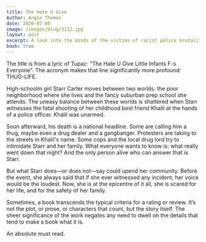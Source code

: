 ```yaml
---
title: The Hate U Give
Author: Angie Thomas
date: 2020-07-06
image: /images/blog/3112.jpg
layout: post
excerpt: A look into the minds of the victims of racist police brutality, and what sends them over the breaking point
book: true
---
```


The title is from a lyric of Tupac: "The Hate U Give Little Infants F-s Everyone". The acronym makes that line significantly more profound: THUG-LIFE.

High-schoolm girl Starr Carter moves between two worlds: the poor neighborhood where she lives and the fancy suburban prep school she attends. The uneasy balance between these worlds is shattered when Starr witnesses the fatal shooting of her childhood best friend Khalil at the hands of a police officer. Khalil was unarmed.

Soon afterward, his death is a national headline. Some are calling him a thug, maybe even a drug dealer and a gangbanger. Protesters are taking to the streets in Khalil's name. Some cops and the local drug lord try to intimidate Starr and her family. What everyone wants to know is: what really went down that night? And the only person alive who can answer that is Starr.

But what Starr does—or does not—say could upend her community. Before the event, she always said that if she ever witnessed any incident, her voice would be the loudest. Now, she is at the epicentre of it all, she is scared for her life, and for the safety of her family.

Sometimes, a book transcends the typical criteria for a rating or review. It’s not the plot, or prose, or characters that count, but the story itself. The sheer significance of the work negates any need to dwell on the details that tend to make a book what it is.

An absolute must read.
